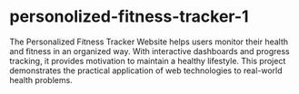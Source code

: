 # personolized-fitness-tracker-1
The Personalized Fitness Tracker Website helps users monitor their health and fitness in an organized way. With interactive dashboards and progress tracking, it provides motivation to maintain a healthy lifestyle. This project demonstrates the practical application of web technologies to real-world health problems.
